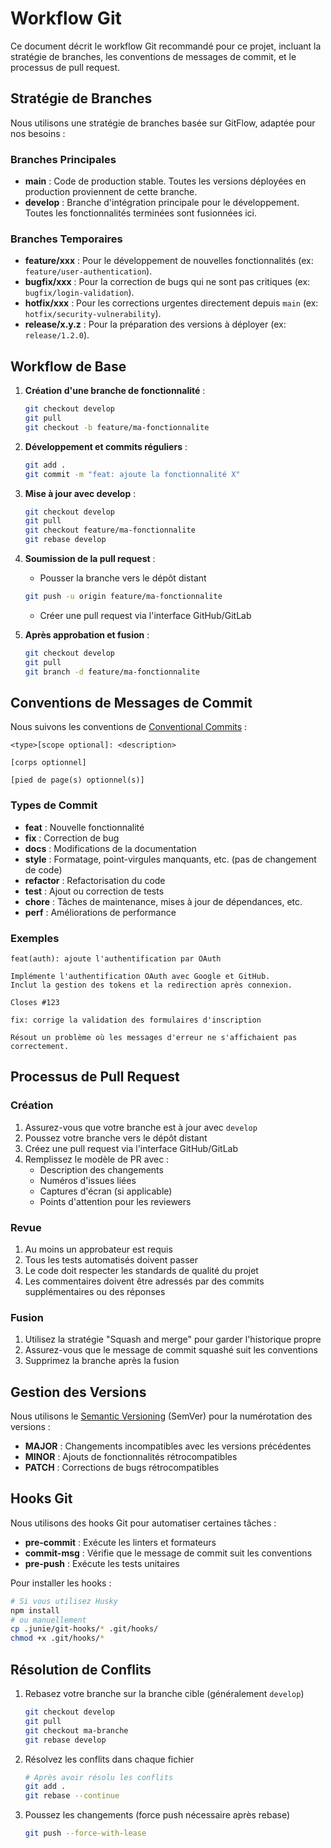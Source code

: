 # Workflow Git

Ce document décrit le workflow Git recommandé pour ce projet, incluant la stratégie de branches, les conventions de messages de commit, et le processus de pull request.

## Stratégie de Branches

Nous utilisons une stratégie de branches basée sur GitFlow, adaptée pour nos besoins :

### Branches Principales

- **main** : Code de production stable. Toutes les versions déployées en production proviennent de cette branche.
- **develop** : Branche d'intégration principale pour le développement. Toutes les fonctionnalités terminées sont fusionnées ici.

### Branches Temporaires

- **feature/xxx** : Pour le développement de nouvelles fonctionnalités (ex: `feature/user-authentication`).
- **bugfix/xxx** : Pour la correction de bugs qui ne sont pas critiques (ex: `bugfix/login-validation`).
- **hotfix/xxx** : Pour les corrections urgentes directement depuis `main` (ex: `hotfix/security-vulnerability`).
- **release/x.y.z** : Pour la préparation des versions à déployer (ex: `release/1.2.0`).

## Workflow de Base

1. **Création d'une branche de fonctionnalité** :
   ```bash
   git checkout develop
   git pull
   git checkout -b feature/ma-fonctionnalite
   ```

2. **Développement et commits réguliers** :
   ```bash
   git add .
   git commit -m "feat: ajoute la fonctionnalité X"
   ```

3. **Mise à jour avec develop** :
   ```bash
   git checkout develop
   git pull
   git checkout feature/ma-fonctionnalite
   git rebase develop
   ```

4. **Soumission de la pull request** :
   - Pousser la branche vers le dépôt distant
   ```bash
   git push -u origin feature/ma-fonctionnalite
   ```
   - Créer une pull request via l'interface GitHub/GitLab

5. **Après approbation et fusion** :
   ```bash
   git checkout develop
   git pull
   git branch -d feature/ma-fonctionnalite
   ```

## Conventions de Messages de Commit

Nous suivons les conventions de [Conventional Commits](https://www.conventionalcommits.org/) :

```
<type>[scope optional]: <description>

[corps optionnel]

[pied de page(s) optionnel(s)]
```

### Types de Commit

- **feat** : Nouvelle fonctionnalité
- **fix** : Correction de bug
- **docs** : Modifications de la documentation
- **style** : Formatage, point-virgules manquants, etc. (pas de changement de code)
- **refactor** : Refactorisation du code
- **test** : Ajout ou correction de tests
- **chore** : Tâches de maintenance, mises à jour de dépendances, etc.
- **perf** : Améliorations de performance

### Exemples

```
feat(auth): ajoute l'authentification par OAuth

Implémente l'authentification OAuth avec Google et GitHub.
Inclut la gestion des tokens et la redirection après connexion.

Closes #123
```

```
fix: corrige la validation des formulaires d'inscription

Résout un problème où les messages d'erreur ne s'affichaient pas correctement.
```

## Processus de Pull Request

### Création

1. Assurez-vous que votre branche est à jour avec `develop`
2. Poussez votre branche vers le dépôt distant
3. Créez une pull request via l'interface GitHub/GitLab
4. Remplissez le modèle de PR avec :
   - Description des changements
   - Numéros d'issues liées
   - Captures d'écran (si applicable)
   - Points d'attention pour les reviewers

### Revue

1. Au moins un approbateur est requis
2. Tous les tests automatisés doivent passer
3. Le code doit respecter les standards de qualité du projet
4. Les commentaires doivent être adressés par des commits supplémentaires ou des réponses

### Fusion

1. Utilisez la stratégie "Squash and merge" pour garder l'historique propre
2. Assurez-vous que le message de commit squashé suit les conventions
3. Supprimez la branche après la fusion

## Gestion des Versions

Nous utilisons le [Semantic Versioning](https://semver.org/) (SemVer) pour la numérotation des versions :

- **MAJOR** : Changements incompatibles avec les versions précédentes
- **MINOR** : Ajouts de fonctionnalités rétrocompatibles
- **PATCH** : Corrections de bugs rétrocompatibles

## Hooks Git

Nous utilisons des hooks Git pour automatiser certaines tâches :

- **pre-commit** : Exécute les linters et formateurs
- **commit-msg** : Vérifie que le message de commit suit les conventions
- **pre-push** : Exécute les tests unitaires

Pour installer les hooks :

```bash
# Si vous utilisez Husky
npm install
# ou manuellement
cp .junie/git-hooks/* .git/hooks/
chmod +x .git/hooks/*
```

## Résolution de Conflits

1. Rebasez votre branche sur la branche cible (généralement `develop`)
   ```bash
   git checkout develop
   git pull
   git checkout ma-branche
   git rebase develop
   ```

2. Résolvez les conflits dans chaque fichier
   ```bash
   # Après avoir résolu les conflits
   git add .
   git rebase --continue
   ```

3. Poussez les changements (force push nécessaire après rebase)
   ```bash
   git push --force-with-lease
   ```
